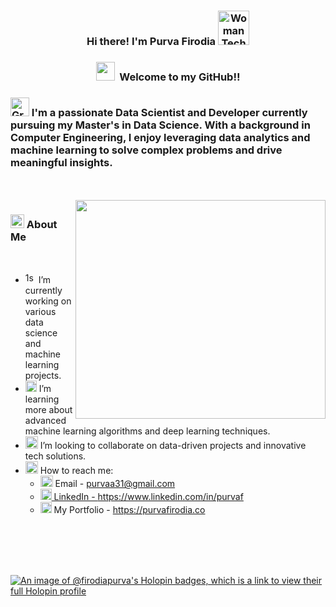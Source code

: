 <h3 align="center"> Hi there! I'm Purva Firodia <img src="https://raw.githubusercontent.com/Tarikul-Islam-Anik/Animated-Fluent-Emojis/master/Emojis/People%20with%20professions/Woman%20Technologist%20Light%20Skin%20Tone.png" alt="Woman Technologist Light Skin Tone" width="50" height="55" /></h3>
<h3 align="center"><img src="https://github.com/Anmol-Baranwal/Cool-GIFs-For-GitHub/assets/74038190/7bb1e704-6026-48f9-8435-2f4d40101348" width="30">&nbsp; Welcome to my GitHub!!  </h3>
<h3> <img src="https://raw.githubusercontent.com/Tarikul-Islam-Anik/Animated-Fluent-Emojis/master/Emojis/Objects/Graduation%20Cap.png" alt="Graduation Cap" width="30" />   I'm a passionate Data Scientist and Developer currently pursuing my Master's in Data Science. With a background in Computer Engineering, I enjoy leveraging data analytics and machine learning to solve complex problems and drive meaningful insights. </h3>
<br> <br>

<img align="right" src="https://github.com/firodiaPurva/MediaAssets/blob/c27f2e399b67a8c0126002ba6ff9c2ffc8922dfa/fantaixi.gif" width="400" height="350" /> 

<h3><img src="https://raw.githubusercontent.com/Tarikul-Islam-Anik/Animated-Fluent-Emojis/master/Emojis/Objects/Bar%20Chart.png" alt="Bar Chart" width="22" height="22" /> 
 About Me</h3>
 <br>
<ul>
  <li><img src="https://raw.githubusercontent.com/Tarikul-Islam-Anik/Animated-Fluent-Emojis/master/Emojis/Activities/1st%20Place%20Medal.png" alt="1st Place Medal" width="17" height="17" /> I’m currently working on various data science and machine learning projects.</li>
  <li><img src="https://raw.githubusercontent.com/Tarikul-Islam-Anik/Animated-Fluent-Emojis/master/Emojis/Animals/Seedling.png" alt="Seedling" width="18" height="18" /> I’m learning more about advanced machine learning algorithms and deep learning techniques.</li>
  <li><img src="https://raw.githubusercontent.com/Tarikul-Islam-Anik/Animated-Fluent-Emojis/master/Emojis/People/Men%20with%20Bunny%20Ears.png" alt="Men with Bunny Ears" width="20" height="20" /> I’m looking to collaborate on data-driven projects and innovative tech solutions.</li>
  <li>
    <img src="https://raw.githubusercontent.com/Tarikul-Islam-Anik/Animated-Fluent-Emojis/master/Emojis/Objects/Open%20Mailbox%20with%20Raised%20Flag.png" alt="Open Mailbox with Raised Flag" width="20" height="20" /> How to reach me:
    <ul>
      <li><img src="https://raw.githubusercontent.com/Tarikul-Islam-Anik/Animated-Fluent-Emojis/master/Emojis/Objects/E-Mail.png" alt="E-Mail" width="20" height="18" /> Email - <a href="purvaa31@gmail.com">purvaa31@gmail.com </li>
      <li><img src="https://raw.githubusercontent.com/Tarikul-Islam-Anik/Animated-Fluent-Emojis/master/Emojis/Objects/Laptop.png" alt="Laptop" width="18" height="18" />
 LinkedIn - <a href="https://www.linkedin.com/in/purvaf">https://www.linkedin.com/in/purvaf</a></li>
     <li><img src="https://raw.githubusercontent.com/Tarikul-Islam-Anik/Animated-Fluent-Emojis/master/Emojis/Travel%20and%20places/Globe%20with%20Meridians.png" alt="Globe with Meridians" width="18" height="18" />
 My Portfolio - <a href="https://purvafirodia.co/">https://purvafirodia.co</a></li>
    </ul>
  </li>
</ul>
<br><br>
<br><br>

[![An image of @firodiapurva's Holopin badges, which is a link to view their full Holopin profile](https://holopin.me/firodiapurva)](https://holopin.io/@firodiapurva)
